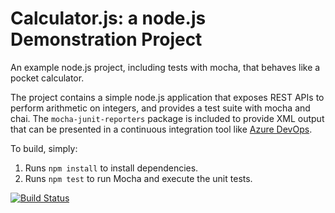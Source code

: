 Calculator.js: a node.js Demonstration Project
==============================================
An example node.js project, including tests with mocha, that behaves like
a pocket calculator.

The project contains a simple node.js application that exposes REST APIs
to perform arithmetic on integers, and provides a test suite with mocha
and chai.  The `mocha-junit-reporters` package is included to provide XML
output that can be presented in a continuous integration tool like
[Azure DevOps](https://azure.com/devops).

To build, simply:

1. Runs `npm install` to install dependencies.
2. Runs `npm test` to run Mocha and execute the unit tests.

[![Build Status](https://dev.azure.com/k200297/Activity%205/_apis/build/status%2FUsaid-Bin-Rehan.calculator?branchName=refs%2Fpull%2F1%2Fmerge)](https://dev.azure.com/k200297/Activity%205/_build/latest?definitionId=3&branchName=refs%2Fpull%2F1%2Fmerge)
